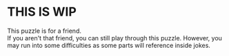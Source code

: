 # THIS IS WIP <br>
This puzzle is for a friend. <br>
If you aren't that friend, you can still play through this puzzle. However, you may run into some difficulties as some parts will reference inside jokes.
